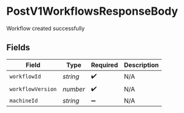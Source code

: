 # PostV1WorkflowsResponseBody

Workflow created successfully


## Fields

| Field              | Type               | Required           | Description        |
| ------------------ | ------------------ | ------------------ | ------------------ |
| `workflowId`       | *string*           | :heavy_check_mark: | N/A                |
| `workflowVersion`  | *number*           | :heavy_check_mark: | N/A                |
| `machineId`        | *string*           | :heavy_minus_sign: | N/A                |